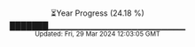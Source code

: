 <p align="center">
⏳Year Progress (24.18 %)<br>
███████▁▁▁▁▁▁▁▁▁▁▁▁▁▁▁▁▁▁▁▁▁▁▁ <br>
<sub>Updated: Fri, 29 Mar 2024 12:03:05 GMT</sub>
</p>

